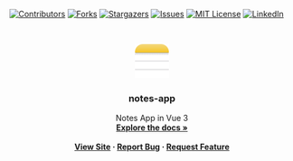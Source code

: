 <!-- PROJECT SHIELDS -->
<!--
*** I'm using markdown "reference style" links for readability.
*** Reference links are enclosed in brackets [ ] instead of parentheses ( ).
*** See the bottom of this document for the declaration of the reference variables
*** for contributors-url, forks-url, etc. This is an optional, concise syntax you may use.
*** https://www.markdownguide.org/basic-syntax/#reference-style-links
-->

[![Contributors][contributors-shield]][contributors-url]
[![Forks][forks-shield]][forks-url]
[![Stargazers][stars-shield]][stars-url]
[![Issues][issues-shield]][issues-url]
[![MIT License][license-shield]][license-url]
[![LinkedIn][linkedin-shield]][linkedin-url]

<!-- PROJECT LOGO -->
<br />
<p align="center">
    <a href="https://github.com/rohitjethoe/notes-app">
        <img src="./public/favicon.svg" alt="Logo" width="60" height="60">
    </a>
    <h3 align="center">notes-app</h3>
    <p align="center">
        Notes App in Vue 3
        <br/>
        <a href="https://github.com/rohitjethoe/notes-app"><strong>Explore the docs »</a>
        <br />
        <br />
        <a href="https://github.com/rohitjethoe/notes-app">View Site</a>
        ·
        <a href="https://github.com/rohitjethoe/notes-app/issues">Report Bug</a>
        ·
        <a href="https://github.com/rohitjethoe/notes-app/issues">Request Feature</a>
    </p>
</p>

<!-- MARKDOWN LINKS & IMAGES -->
<!-- https://www.markdownguide.org/basic-syntax/#reference-style-links -->
[contributors-shield]: https://img.shields.io/github/contributors/rohitjethoe/notes-app.svg?style=flat-square
[contributors-url]: https://github.com/mosuswalks/notes-app/contributors
[forks-shield]: https://img.shields.io/github/forks/rohitjethoe/notes-app.svg?style=flat-square
[forks-url]: https://github.com/rohitjethoe/notes-app/network/members
[stars-shield]: https://img.shields.io/github/stars/rohitjethoe/notes-app.svg?style=flat-square
[stars-url]: https://github.com/rohitjethoe/notes-app/stargazers
[issues-shield]: https://img.shields.io/github/issues/rohitjethoe/notes-app.svg?style=flat-square
[issues-url]: https://github.com/rohitjethoe/notes-app/issues
[license-shield]: https://img.shields.io/github/license/othneildrew/Best-README-Template.svg?style=flat-square
[license-url]: https://github.com/rohitjethoe/notes-app/LICENSE
[linkedin-shield]: https://img.shields.io/badge/-LinkedIn-black.svg?style=flat-square&logo=linkedin&colorB=555
[linkedin-url]: https://linkedin.com/in/rohitjethoe